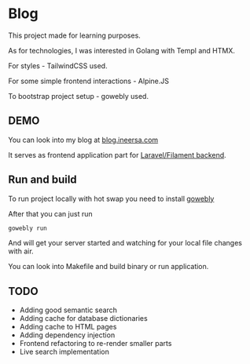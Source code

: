 # Blog

This project made for learning purposes. 

As for technologies, I was interested in Golang with Templ and HTMX. 

For styles - TailwindCSS used.

For some simple frontend interactions - Alpine.JS

To bootstrap project setup - gowebly used.

## DEMO

You can look into my blog at [blog.ineersa.com](http://blog.ineersa.com/)

It serves as frontend application part for [Laravel/Filament backend](https://github.com/ineersa/blog-admin).

## Run and build

To run project locally with hot swap you need to install [gowebly](https://github.com/gowebly/gowebly)

After that you can just run
```bash
gowebly run
```
And will get your server started and watching for your local file changes with air.

You can look into Makefile and build binary or run application. 

## TODO
 - Adding good semantic search
 - Adding cache for database dictionaries
 - Adding cache to HTML pages
 - Adding dependency injection 
 - Frontend refactoring to re-render smaller parts
 - Live search implementation